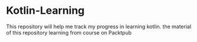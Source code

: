 # Kotlin-Learning

This repository will help me track my progress in learning kotlin. the material of this repository learning from course on Packtpub
